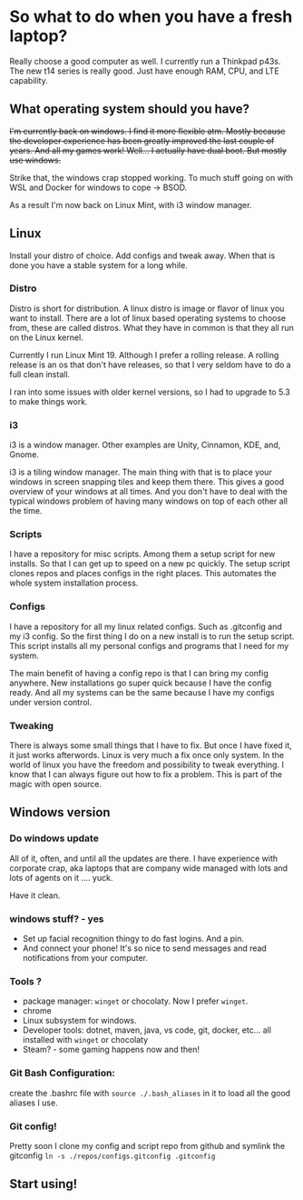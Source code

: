 # So what to do when you have a fresh laptop?

Really choose a good computer as well.
I currently run a Thinkpad p43s. The new t14 series is really good. Just have enough RAM, CPU, and LTE capability.

## What operating system should you have?

~~I'm currently back on windows. I find it more flexible atm. Mostly because the developer experience has been greatly improved the last couple of years. 
And all my games work!
Well... I actually have dual boot. But mostly use windows.~~

Strike that, the windows crap stopped working. To much stuff going on with WSL and Docker for windows to cope -> BSOD. 

As a result I'm now back on Linux Mint, with i3 window manager.

## Linux

Install your distro of choice. Add configs and tweak away. When that is done you have a stable system for a long while. 

### Distro
Distro is short for distribution. 
A linux distro is image or flavor of linux you want to install. There are a lot of linux based operating systems to choose from, these are called distros. What they have in common is that they all run on the Linux kernel. 

Currently I run Linux Mint 19. Although I prefer a rolling release. A rolling release is an os that don't have releases, so that I very seldom have to do a full clean install.

I ran into some issues with older kernel versions, so I had to upgrade to 5.3 to make things work.

### i3
i3 is a window manager. Other examples are Unity, Cinnamon, KDE, and, Gnome.

i3 is a tiling window manager. The main thing with that is to place your windows in screen snapping tiles and keep them there. This gives a good overview of your windows at all times. And you don't have to deal with the typical windows problem of having many windows on top of each other all the time.

### Scripts
I have a repository for misc scripts. Among them a setup script for new installs. So that I can get up to speed on a new pc quickly. 
The setup script clones repos and places configs in the right places.
This automates the whole system installation process.

### Configs
I have a repository for all my linux related configs. Such as .gitconfig and my i3 config. So the first thing I do on a new install is to run the setup script. This script installs all my personal configs and programs that I need for my system. 

The main benefit of having a config repo is that I can bring my config anywhere. New installations go super quick because I have the config ready. And all my systems can be the same because I have my configs under version control.

### Tweaking 
There is always some small things that I have to fix. But once I have fixed it, it just works afterwords. Linux is very much a fix once only system. In the world of linux you have the freedom and possibility to tweak everything. I know that I can always figure out how to fix a problem. This is part of the magic with open source.

## Windows version
### Do windows update
All of it, often, and until all the updates are there. I have experience with corporate crap, aka laptops that are company wide managed with lots and lots of agents on it .... yuck.

Have it clean.

### windows stuff? - yes
- Set up facial recognition thingy to do fast logins. And a pin.
- And connect your phone! It's so nice to send messages and read notifications from your computer.

### Tools ?
* package manager: `winget` or chocolaty. Now I prefer `winget`.
* chrome
* Linux subsystem for windows.
* Developer tools: dotnet, maven, java, vs code, git, docker, etc... all installed with `winget` or chocolaty
* Steam? - some gaming happens now and then!

### Git Bash Configuration: 
create the .bashrc file with ``source ./.bash_aliases`` in it to load all the good aliases I use.

### Git config!
Pretty soon I clone my config and script repo from github and symlink the gitconfig ``ln -s ./repos/configs.gitconfig .gitconfig``

## Start using!
